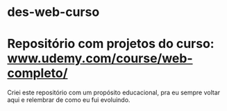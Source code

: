 # des-web-curso
# Repositório com projetos do curso: www.udemy.com/course/web-completo/
Criei este repositório com um propósito educacional, pra eu sempre voltar aqui e relembrar de como eu fui evoluindo. 
